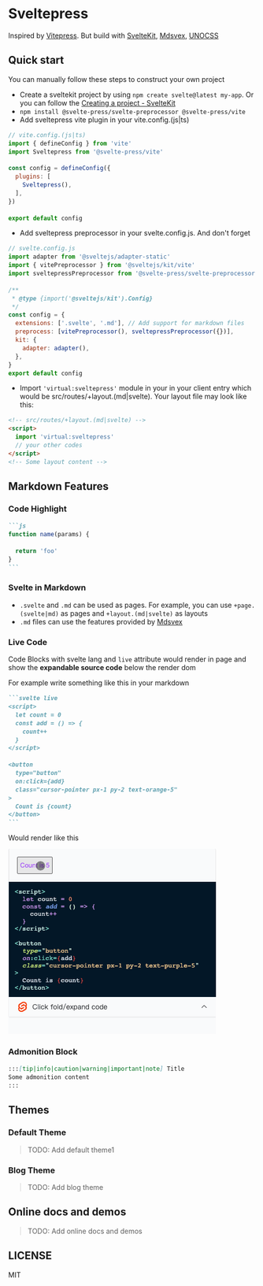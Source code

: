 # Sveltepress 

Inspired by [Vitepress](https://vitepress.vuejs.org/). 
But build with [SvelteKit](https://kit.svelte.dev/), [Mdsvex](https://mdsvex.com/), [UNOCSS](https://github.com/unocss/unocss)

## Quick start

You can manually follow these steps to construct your own project

- Create a sveltekit project by using `npm create svelte@latest my-app`. Or you can follow the [Creating a project - SvelteKit](https://kit.svelte.dev/docs/creating-a-project)
- `npm install @svelte-press/svelte-preprocessor @svelte-press/vite`
- Add sveltepress vite plugin in your vite.config.(js|ts)
```js
// vite.config.(js|ts)
import { defineConfig } from 'vite'
import Sveltepress from '@svelte-press/vite'

const config = defineConfig({
  plugins: [
    Sveltepress(),
  ],
})

export default config
```
- Add sveltepress preprocessor in your svelte.config.js. And don't forget 
```js
// svelte.config.js
import adapter from '@sveltejs/adapter-static'
import { vitePreprocessor } from '@sveltejs/kit/vite'
import sveltepressPreprocessor from '@svelte-press/svelte-preprocessor'

/**
 * @type {import('@sveltejs/kit').Config}
 */
const config = {
  extensions: ['.svelte', '.md'], // Add support for markdown files
  preprocess: [vitePreprocessor(), sveltepressPreprocessor({})],
  kit: {
    adapter: adapter(),
  },
}
export default config
```
- Import `'virtual:sveltepress'` module in your in your client entry which would be src/routes/+layout.(md|svelte). 
Your layout file may look like this:
```html
<!-- src/routes/+layout.(md|svelte) -->
<script>
  import 'virtual:sveltepress'
  // your other codes
</script>
<!-- Some layout content -->
```

## Markdown Features

### Code Highlight

````md
```js
function name(params) {

  return 'foo'
}
```
````

### Svelte in Markdown

* `.svelte` and `.md` can be used as pages. For example, you can use `+page.(svelte|md)` as pages and `+layout.(md|svelte)` as layouts
* `.md` files can use the features provided by [Mdsvex](https://mdsvex.com/)

### Live Code

Code Blocks with svelte lang and `live` attribute would render in page and show the __expandable source code__ below the render dom

For example write something like this in your markdown

````md
```svelte live
<script>
  let count = 0
  const add = () => {
    count++
  }
</script>

<button 
  type="button" 
  on:click={add} 
  class="cursor-pointer px-1 py-2 text-orange-5"
>
  Count is {count}
</button>
```
````

Would render like this

![live code demo](./assets/live-code.gif)

### Admonition Block

```md
:::[tip|info|caution|warning|important|note] Title
Some admonition content
:::
```

## Themes

### Default Theme

> TODO: Add default theme1

### Blog Theme

> TODO: Add blog theme

## Online docs and demos

> TODO: Add online docs and demos

## LICENSE

MIT
